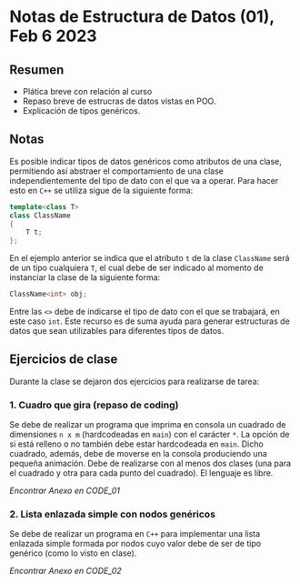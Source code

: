 # Notas de Estructura de Datos (01), Feb 6 2023 
## Resumen
- Plática breve con relación al curso
- Repaso breve de estrucras de datos vistas en POO.
- Explicación de tipos genéricos.

## Notas
Es posible indicar tipos de datos genéricos como atributos de una clase, permitiendo así abstraer el comportamiento de una clase independientemente del tipo de dato con el que va a operar. Para hacer esto en ```C++``` se utiliza sigue de la siguiente forma:
```cpp
template<class T>
class ClassName 
{
    T t;
};
```
En el ejemplo anterior se indica que el atributo ```t``` de la clase ```ClassName``` será de un tipo cualquiera ```T```, el cual debe de ser indicado al momento de instanciar la clase de la siguiente forma:
```cpp
ClassName<int> obj;
```
Entre las ```<>``` debe de indicarse el tipo de dato con el que se trabajará, en este caso ```int```. Este recurso es de suma ayuda para generar estructuras de datos que sean utilizables para diferentes tipos de datos.

## Ejercicios de clase
Durante la clase se dejaron dos ejercicios para realizarse de tarea:
### 1. Cuadro que gira (repaso de coding)
Se debe de realizar un programa que imprima en consola un cuadrado de dimensiones ```n x m``` (hardcodeadas en ```main```) con el carácter ```*```. La opción de si está relleno o no también debe estar hardcodeada en ```main```. Dicho cuadrado, además, debe de moverse en la consola produciendo una pequeña animación. Debe de realizarse con al menos dos clases (una para el cuadrado y otra para cada punto del cuadrado). El lenguaje es libre. 

*Encontrar Anexo en CODE_01*
### 2. Lista enlazada simple con nodos genéricos
Se debe de realizar un programa en ```C++``` para implementar una lista enlazada simple formada por nodos cuyo valor debe de ser de tipo genérico (como lo visto en clase).

*Encontrar Anexo en CODE_02*
